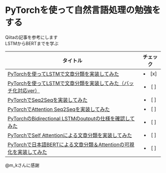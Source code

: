 # PyTorchを使って自然言語処理の勉強をする
Qiitaの記事を参考にします  
LSTMからBERTまでを学ぶ  

| タイトル | チェック |
|---- | :----: |
| [PyTorchを使ってLSTMで文章分類を実装してみた](https://qiita.com/m__k/items/841950a57a0d7ff05506) |<li>[x] </li>|
| [PyTorchを使ってLSTMで文章分類を実装してみた（バッチ化対応ver）](https://qiita.com/m__k/items/db1a81bb06607d5b0ec5) |<li>[ ] </li>|
| [PyTorchでSeq2Seqを実装してみた](https://qiita.com/m__k/items/b18756628575b177b545) |<li>[ ] </li>|
| [PyTorchでAttention Seq2Seqを実装してみた](https://qiita.com/m__k/items/646044788c5f94eadc8d) |<li>[ ] </li>|
| [PyTorchのBidirectional LSTMのoutputの仕様を確認してみた](https://qiita.com/m__k/items/78a5125d719951ca98d3) |<li>[ ] </li>|
| [PyTorchでSelf Attentionによる文章分類を実装してみた](https://qiita.com/m__k/items/98ff5fb4a4cb4e1eba26) |<li>[ ] </li>|
| [PyTorchで日本語BERTによる文章分類＆Attentionの可視化を実装してみた](https://qiita.com/m__k/items/e312ddcf9a3d0ea64d72) |<li>[ ] </li>|  

@m_kさんに感謝  
